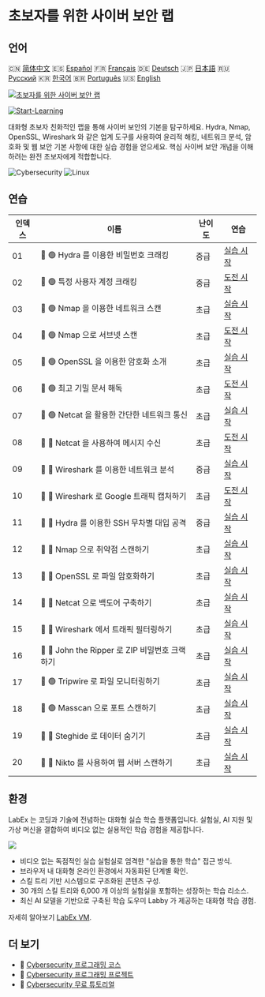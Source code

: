 # 초보자를 위한 사이버 보안 랩

## 언어

🇨🇳 [简体中文](README_zh.md) 🇪🇸 [Español](README_es.md) 🇫🇷 [Français](README_fr.md) 🇩🇪 [Deutsch](README_de.md) 🇯🇵 [日本語](README_ja.md) 🇷🇺 [Русский](README_ru.md) 🇰🇷 [한국어](README_ko.md) 🇧🇷 [Português](README_pt.md) 🇺🇸 [English](README.md) 

[![초보자를 위한 사이버 보안 랩](https://cover-creator.labex.io/cybersecurity-labs-for-beginners.png?lang=ko)](https://labex.io/ko/courses/cybersecurity-labs-for-beginners)

[![Start-Learning](https://img.shields.io/badge/Start-Learning-whitesmoke?style=for-the-badge)](https://labex.io/ko/courses/cybersecurity-labs-for-beginners)

대화형 초보자 친화적인 랩을 통해 사이버 보안의 기본을 탐구하세요. Hydra, Nmap, OpenSSL, Wireshark 와 같은 업계 도구를 사용하여 윤리적 해킹, 네트워크 분석, 암호화 및 웹 보안 기본 사항에 대한 실습 경험을 얻으세요. 핵심 사이버 보안 개념을 이해하려는 완전 초보자에게 적합합니다.

![Cybersecurity](https://img.shields.io/badge/Cybersecurity-whitesmoke?style=for-the-badge&logo=cybersecurity)
![Linux](https://img.shields.io/badge/Linux-whitesmoke?style=for-the-badge&logo=linux)


## 연습

|   인덱스 | 이름                                           | 난이도   | 연습                                                                                                                             |
|----------|------------------------------------------------|----------|----------------------------------------------------------------------------------------------------------------------------------|
|       01 | 📖 🟢 Hydra 를 이용한 비밀번호 크래킹          | 중급     | <a target='_blank' href='https://labex.io/ko/tutorials/linux-using-hydra-to-crack-passwords-415960'>실습 시작</a>                |
|       02 | 🎯 🟢 특정 사용자 계정 크래킹                  | 중급     | <a target='_blank' href='https://labex.io/ko/tutorials/linux-cracking-a-specific-user-account-415951'>도전 시작</a>              |
|       03 | 📖 🟢 Nmap 을 이용한 네트워크 스캔             | 초급     | <a target='_blank' href='https://labex.io/ko/tutorials/nmap-network-scanning-with-nmap-415959'>실습 시작</a>                     |
|       04 | 🎯 🟢 Nmap 으로 서브넷 스캔                    | 초급     | <a target='_blank' href='https://labex.io/ko/tutorials/nmap-scanning-subnet-with-nmap-415954'>도전 시작</a>                      |
|       05 | 📖 🟢 OpenSSL 을 이용한 암호화 소개            | 초급     | <a target='_blank' href='https://labex.io/ko/tutorials/linux-introduction-to-encryption-with-openssl-415957'>실습 시작</a>       |
|       06 | 🎯 🟢 최고 기밀 문서 해독                      | 초급     | <a target='_blank' href='https://labex.io/ko/tutorials/linux-decrypting-top-secret-document-415952'>도전 시작</a>                |
|       07 | 📖 🟢 Netcat 을 활용한 간단한 네트워크 통신    | 초급     | <a target='_blank' href='https://labex.io/ko/tutorials/linux-using-netcat-for-simple-network-communication-415961'>실습 시작</a> |
|       08 | 🎯 🔵 Netcat 을 사용하여 메시지 수신           | 초급     | <a target='_blank' href='https://labex.io/ko/tutorials/linux-receive-messages-using-netcat-415953'>도전 시작</a>                 |
|       09 | 📖 🔵 Wireshark 를 이용한 네트워크 분석        | 중급     | <a target='_blank' href='https://labex.io/ko/tutorials/wireshark-network-analysis-with-wireshark-415958'>실습 시작</a>           |
|       10 | 🎯 🔵 Wireshark 로 Google 트래픽 캡처하기      | 초급     | <a target='_blank' href='https://labex.io/ko/tutorials/wireshark-capture-google-traffic-with-wireshark-415948'>도전 시작</a>     |
|       11 | 📖 🔵 Hydra 를 이용한 SSH 무차별 대입 공격     | 중급     | <a target='_blank' href='https://labex.io/ko/tutorials/hydra-brute-force-ssh-in-hydra-549926'>실습 시작</a>                      |
|       12 | 📖 🔵 Nmap 으로 취약점 스캔하기                | 초급     | <a target='_blank' href='https://labex.io/ko/tutorials/nmap-scan-vulnerabilities-in-nmap-549947'>실습 시작</a>                   |
|       13 | 📖 🔵 OpenSSL 로 파일 암호화하기               | 초급     | <a target='_blank' href='https://labex.io/ko/tutorials/linux-encrypt-files-in-openssl-549935'>실습 시작</a>                      |
|       14 | 📖 🔵 Netcat 으로 백도어 구축하기              | 초급     | <a target='_blank' href='https://labex.io/ko/tutorials/linux-build-a-backdoor-in-netcat-549927'>실습 시작</a>                    |
|       15 | 📖 🔵 Wireshark 에서 트래픽 필터링하기         | 초급     | <a target='_blank' href='https://labex.io/ko/tutorials/wireshark-filter-traffic-in-wireshark-549939'>실습 시작</a>               |
|       16 | 📖 🔵 John the Ripper 로 ZIP 비밀번호 크랙하기 | 초급     | <a target='_blank' href='https://labex.io/ko/tutorials/hydra-crack-zip-passwords-in-john-the-ripper-549930'>실습 시작</a>        |
|       17 | 📖 🟢 Tripwire 로 파일 모니터링하기            | 초급     | <a target='_blank' href='https://labex.io/ko/tutorials/monitor-files-in-tripwire-549943'>실습 시작</a>                           |
|       18 | 📖 🟢 Masscan 으로 포트 스캔하기               | 초급     | <a target='_blank' href='https://labex.io/ko/tutorials/nmap-scan-ports-with-masscan-549946'>실습 시작</a>                        |
|       19 | 📖 🔵 Steghide 로 데이터 숨기기                | 초급     | <a target='_blank' href='https://labex.io/ko/tutorials/hide-data-in-steghide-549941'>실습 시작</a>                               |
|       20 | 📖 🔵 Nikto 를 사용하여 웹 서버 스캔하기       | 초급     | <a target='_blank' href='https://labex.io/ko/tutorials/nmap-scan-web-servers-in-nikto-549948'>실습 시작</a>                      |

## 환경

LabEx 는 코딩과 기술에 전념하는 대화형 실습 학습 플랫폼입니다. 실험실, AI 지원 및 가상 머신을 결합하여 비디오 없는 실용적인 학습 경험을 제공합니다.

![](https://tutorial-screenshot.getvm.io/images/vm-1725247253.png)

- 비디오 없는 독점적인 실습 실험실로 엄격한 "실습을 통한 학습" 접근 방식.
- 브라우저 내 대화형 온라인 환경에서 자동화된 단계별 확인.
- 스킬 트리 기반 시스템으로 구조화된 콘텐츠 구성.
- 30 개의 스킬 트리와 6,000 개 이상의 실험실을 포함하는 성장하는 학습 리소스.
- 최신 AI 모델을 기반으로 구축된 학습 도우미 Labby 가 제공하는 대화형 학습 경험.

자세히 알아보기 [LabEx VM](https://support.labex.io/using-labex/virtual-machine).

## 더 보기

- 🔗 [Cybersecurity 프로그래밍 코스](https://github.com/labex-labs/awesome-programming-courses)
- 🔗 [Cybersecurity 프로그래밍 프로젝트](https://github.com/labex-labs/awesome-programming-projects)
- 🔗 [Cybersecurity 무료 튜토리얼](https://github.com/labex-labs/cybersecurity-free-tutorials)

